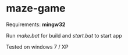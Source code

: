 # maze-game

Requirements: **mingw32**

Run *make.bat* for build and *start.bat* to start app

Tested on windows 7 / XP
